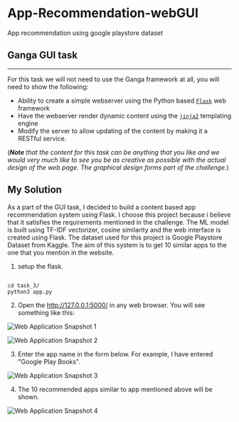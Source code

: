 # App-Recommendation-webGUI
App recommendation using google playstore dataset 

## Ganga GUI task
---

For this task we will not need to use the Ganga framework at all, you will need to show the following:

 - Ability to create a simple webserver using the Python based [`Flask`](https://flask.palletsprojects.com/en/1.1.x/) web framework
 - Have the webserver render dynamic content using the [`jinja2`](https://jinja.palletsprojects.com/en/2.11.x/) templating engine
 - Modify the server to allow updating of the content by making it a RESTful service.

(*__Note__ that the content for this task can be anything that you like and we would very much like to see you be as creative as possible with the actual design of the web page. The graphical design forms part of the challenge.*)

## My Solution

As a part of the GUI task, I decided to build a content based app recommendation system using Flask. I choose this project because i believe that it satisfies the requirements mentioned in the challenge. The ML model is built using TF-IDF vectorizer, cosine similarity and the web interface is created using Flask. The dataset used for this project is Google Playstore Dataset from Kaggle. The aim of this system is to get 10 similar apps to the one that you mention in the website.

1. setup the flask.
```bash![screencapture-127-0-0-1-5000-2021-03-20-21_03_31](https://user-images.githubusercontent.com/42024284/111876105-265a1d00-89c3-11eb-9cb1-76513d270813.jpg)

cd task_3/
python3 app.py
```
2. Open the http://127.0.0.1:5000/ in any web browser. You will see something like this:

![Web Application Snapshot 1](https://user-images.githubusercontent.com/42024284/111875593-a2069a80-89c0-11eb-88e5-f0807761303d.png)


![Web Application Snapshot 2](https://user-images.githubusercontent.com/42024284/111875614-bcd90f00-89c0-11eb-902e-8f0c45c33e97.png)

3. Enter the app name in the form below. For example, I have entered "Google Play Books".

![Web Application Snapshot 3](https://user-images.githubusercontent.com/42024284/111875774-7cc65c00-89c1-11eb-99ae-1073ebf633ef.png)

4. The 10 recommended apps similar to app mentioned above will be shown. 

![Web Application Snapshot 4](https://user-images.githubusercontent.com/42024284/111876116-3245df00-89c3-11eb-9393-fc9ad7f42473.jpg)



